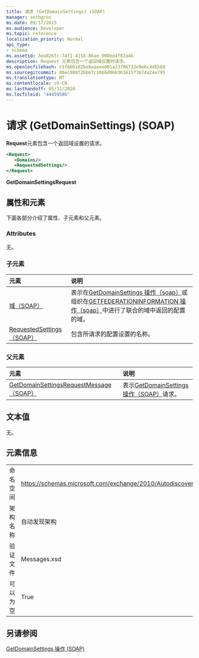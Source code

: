 ```yaml
---
title: 请求 (GetDomainSettings) (SOAP)
manager: sethgros
ms.date: 09/17/2015
ms.audience: Developer
ms.topic: reference
localization_priority: Normal
api_type:
- schema
ms.assetid: 3ea026fc-74f1-4118-86ae-908ed4f82a4b
description: Request 元素包含一个返回域设置的请求。
ms.openlocfilehash: c5f666102be8aaeee001a23706732e9e6c44b560
ms.sourcegitcommit: 88ec988f2bb67c1866d06b361615f3674a24e795
ms.translationtype: MT
ms.contentlocale: zh-CN
ms.lasthandoff: 05/31/2020
ms.locfileid: "44459586"
---
```

# <a name="request-getdomainsettings-soap"></a>请求 (GetDomainSettings) (SOAP)

**Request**元素包含一个返回域设置的请求。 
  
```xml
<Request>
   <Domains/>
   <RequestedSettings/>
</Request>
```

 **GetDomainSettingsRequest**
## <a name="attributes-and-elements"></a>属性和元素

下面各部分介绍了属性、子元素和父元素。
  
### <a name="attributes"></a>Attributes

无。
  
### <a name="child-elements"></a>子元素

|**元素**|**说明**|
|:-----|:-----|
|[域（SOAP）](domains-soap.md) <br/> |表示在[GetDomainSettings 操作（soap）](getdomainsettings-operation-soap.md)或组织在[GETFEDERATIONINFORMATION 操作（soap）](getfederationinformation-operation-soap.md)中进行了联合的域中返回的配置的域。  <br/> |
|[RequestedSettings （SOAP）](requestedsettings-soap.md) <br/> |包含所请求的配置设置的名称。  <br/> |
   
### <a name="parent-elements"></a>父元素

|**元素**|**说明**|
|:-----|:-----|
|[GetDomainSettingsRequestMessage （SOAP）](getdomainsettingsrequestmessage-soap.md) <br/> |表示[GetDomainSettings 操作（SOAP）](getdomainsettings-operation-soap.md)请求。  <br/> |
   
## <a name="text-value"></a>文本值

无。
  
## <a name="element-information"></a>元素信息

|||
|:-----|:-----|
|命名空间  <br/> |https://schemas.microsoft.com/exchange/2010/Autodiscover  <br/> |
|架构名称  <br/> |自动发现架构  <br/> |
|验证文件  <br/> |Messages.xsd  <br/> |
|可以为空  <br/> |True  <br/> |
   
## <a name="see-also"></a>另请参阅



[GetDomainSettings 操作 (SOAP)](getdomainsettings-operation-soap.md)


